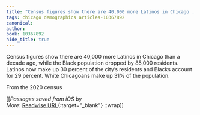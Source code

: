```yaml
---
title: "Census figures show there are 40,000 more Latinos in Chicago ..."
tags: chicago demographics articles-10367892
canonical: 
author: 
book: 10367892
hide_title: true
---
```


Census figures show there are 40,000 more Latinos in Chicago than a decade ago, while the Black population dropped by 85,000 residents. Latinos now make up 30 percent of the city’s residents and Blacks account for 29 percent. White Chicagoans make up 31% of the population.

From the 2020 census


[[<cite>_Passages saved from iOS_</cite> by  <br>
_More_: [Readwise URL](https://readwise.io/open/213713829){:target="_blank"}
::wrap]]